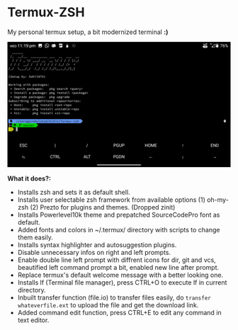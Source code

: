 # Termux-ZSH
My personal termux setup, a bit modernized terminal **:)**

![Termux-zsh-SS](Termux-zsh-SS.png)

**What it does?:** 
- Installs zsh and sets it as default shell.
- Installs user selectable zsh framework from available options (1) oh-my-zsh (2) Prezto for plugins and themes. (Dropped zinit)
- Installs Powerlevel10k theme and prepatched SourceCodePro font as default.
- Added fonts and colors in ~/.termux/ directory with scripts to change them easily.
- Installs syntax highlighter and autosuggestion plugins.
- Disable unnecessary infos on right and left prompts.
- Enable double line left prompt with diffrent icons for dir, git and vcs, beautified left command prompt a bit, enabled new line after prompt.
- Replace termux's default welcome message with a better looking one.
- Installs lf (Terminal file manager), press CTRL+O to execute lf in current directory.
- Inbuilt transfer function (file.io) to transfer files easily, do `transfer whateverfile.ext` to upload the file and get the download link.
- Added command edit function, press CTRL+E to edit any command in text editor.

